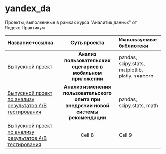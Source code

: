 # yandex_da
Проекты, выполненные в рамках курса "Аналитик данных" от Яндекс.Практикум

| Название+ссылка  | Суть проекта  | Используемые библиотеки |
|:------------- |:---------------:| :-------------|
| [Выпускной проект](https://github.com/ruby-mari/yandex_da/blob/main/final_project.ipynb)         | **Анализ пользовательских сценариев в мобильном приложении**         | pandas, scipy.stats, matplotlib, plotly, seaborn        |
| [Выпускной проект по анализу результатов А/В тестирования](https://github.com/ruby-mari/yandex_da/blob/main/final_ab.ipynb)        | **Анализ изменения пользовательского опыта при внедрении новой системы рекомендаций**         | pandas, scipy.stats, math      |
|  [Выпускной проект по анализу результатов А/В тестирования](https://github.com/ruby-mari/yandex_da/blob/main/final_ab.ipynb)       | Cell 8          | Cell 9        |

